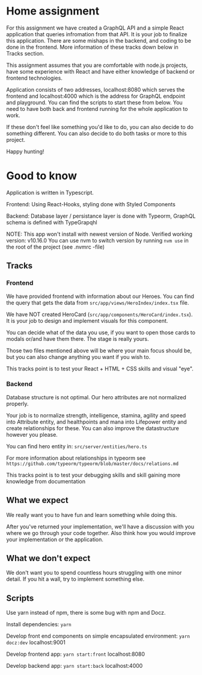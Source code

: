 # Home assignment
For this assignment we have created a GraphQL API and a simple React application that queries infromation from that API. It is your job to finalize this application. There are some mishaps in the backend, and coding to be done in the frontend. More information of these tracks down below in Tracks section.

This assignment assumes that you are comfortable with node.js projects, have some experience with React and have either knowledge of backend or frontend technologies.

Application consists of two addresses, localhost:8080 which serves the frontend and localhost:4000 which is the address for GraphQL endpoint and playground. You can find the scripts to start these from below. You need to have both back and frontend running for the whole application to work.

If these don't feel like something you'd like to do, you can also decide to do something different. You can also decide to do both tasks or more to this project.

Happy hunting!

# Good to know
Application is written in Typescript.

Frontend: Using React-Hooks, styling done with Styled Components

Backend: Database layer / persistance layer is done with Typeorm, GraphQL schema is defined with TypeGrapqhl

NOTE: This app won't install with newest version of Node. Verified working version: v10.16.0
You can use nvm to switch version by running ``nvm use`` in the root of the project (see .nvmrc -file)

## Tracks
### Frontend
We have provided frontend with information about our Heroes. You can find the query that gets the data from `src/app/views/HeroIndex/index.tsx` file.

We have NOT created HeroCard (`src/app/components/HeroCard/index.tsx`). It is your job to design and implement visuals for this component.

You can decide what of the data you use, if you want to open those cards to modals or/and have them there. The stage is really yours. 

Those two files mentioned above will be where your main focus should be, but you can also change anything you want if you wish to.

This tracks point is to test your React + HTML + CSS skills and visual "eye".

### Backend
Database structure is not optimal. Our hero attributes are not normalized properly. 

Your job is to normalize strength, intelligence, stamina, agility and speed into Attribute entity, and healthpoints and mana into Lifepower entity and create relationships for these. You can also improve the datastructure however you please. 

You can find hero entity in: `src/server/entities/hero.ts`

For more information about relationships in typeorm see `https://github.com/typeorm/typeorm/blob/master/docs/relations.md`

This tracks point is to test your debugging skills and skill gaining more knowledge from documentation

## What we expect
We really want you to have fun and learn something while doing this. 

After you've returned your implementation, we'll have a discussion with you where we go through your code together. Also think how you would improve your implementation or the application.

## What we don't expect
We don't want you to spend countless hours struggling with one minor detail. If you hit a wall, try to implement something else.

## Scripts
Use yarn instead of npm, there is some bug with npm and Docz.

Install dependencies: `yarn`

Develop front end components on simple encapsulated environment: `yarn docz:dev` localhost:9001

Develop frontend app: `yarn start:front` localhost:8080

Develop backend app: `yarn start:back` localhost:4000
